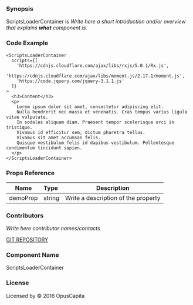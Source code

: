 ### Synopsis

ScriptsLoaderContainer is 
*Write here a short introduction and/or overview that explains **what** component is.*

### Code Example

```
<ScriptsLoaderContainer
  scripts={[
    'https://cdnjs.cloudflare.com/ajax/libs/rxjs/5.0.1/Rx.js',
    'https://cdnjs.cloudflare.com/ajax/libs/moment.js/2.17.1/moment.js',
    'https://code.jquery.com/jquery-3.1.1.js'
  ]}
>
  <h3>Content</h3>
  <p>
    Lorem ipsum dolor sit amet, consectetur adipiscing elit.
    Nulla hendrerit nec massa et venenatis. Cras tempus varius ligula vitae vulputate.
    In sodales aliquam diam. Praesent tempor scelerisque orci in tristique.
    Vivamus id efficitur sem, dictum pharetra tellus.
    Vivamus sit amet accumsan felis.
    Quisque vestibulum felis id dapibus vestibulum. Pellentesque condimentum tincidunt sapien.
  </p>
</ScriptsLoaderContainer>
```

### Props Reference

| Name                          | Type                  | Description                                                |
| ------------------------------|:----------------------| -----------------------------------------------------------|
| demoProp | string | Write a description of the property |

### Contributors
*Write here contributor names/contacts*

[GIT REPOSITORY](http://buildserver.jcatalog.com/gitweb/?p=js-react-application-generator.git)

### Component Name

ScriptsLoaderContainer

### License

Licensed by © 2016 OpusCapita

